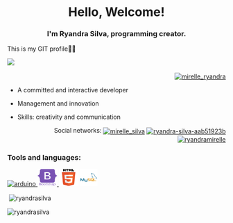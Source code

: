 <h1 align="center">Hello, Welcome!</h1>
<h3 align="center">I'm Ryandra Silva, programming creator.</h3>
<img align="right" height="511em" 
<h1 align="left">This is my GIT profile🙋‍♀️</h1>
<p align="left"> <img src="https://github.com/ryandrasilva.png"/> </p>

<p align="right"> <a href="https://twitter.com/mirelle_ryandra" target="blank"><img src="https://img.shields.io/twitter/follow/mirelle_ryandra?logo=twitter&style=for-the-badge" alt="mirelle_ryandra" /></a> </p>


- A committed and interactive developer

- Management and innovation

- Skills: creativity and communication
 

 <p align="right" >Social networks:  
<a href="https://twitter.com/mirelle_silva" target="blank"><img align="center" src="https://raw.githubusercontent.com/rahuldkjain/github-profile-readme-generator/master/src/images/icons/Social/twitter.svg" alt="mirelle_silva" height="20" width="20" /></a>
<a href="https://linkedin.com/in/ryandra-silva-aab51923b" target="blank"><img align="center" src="https://raw.githubusercontent.com/rahuldkjain/github-profile-readme-generator/master/src/images/icons/Social/linked-in-alt.svg" alt="ryandra-silva-aab51923b" height="20" width="35" /></a>
<a href="https://instagram.com/ryandramirelle" target="blank"><img align="center" src="https://raw.githubusercontent.com/rahuldkjain/github-profile-readme-generator/master/src/images/icons/Social/instagram.svg" alt="ryandramirelle" height="20" width="20" /></a>

<h3 align="left">Tools and languages:</h3>
<a href="https://www.arduino.cc/" target="_blank" rel="noreferrer"> <img src="https://cdn.worldvectorlogo.com/logos/arduino-1.svg" alt="arduino" width="45" height="40"/> </a> <a href="https://getbootstrap.com" target="_blank" rel="noreferrer"> <img src="https://raw.githubusercontent.com/devicons/devicon/master/icons/bootstrap/bootstrap-plain-wordmark.svg" alt="bootstrap" width="45" height="40"/> </a>
<img src="https://raw.githubusercontent.com/devicons/devicon/master/icons/html5/html5-original-wordmark.svg" alt="html5" width="45" height="40"/> <img src="https://raw.githubusercontent.com/devicons/devicon/master/icons/mysql/mysql-original-wordmark.svg" alt="mysql" width="40" height="40"/> 

<p>&nbsp;<img align="center" src="https://github-readme-stats.vercel.app/api?username=ryandrasilva&show_icons=true&locale=en&theme=tokyonight" alt="ryandrasilva" /></p>

<p><img align="center" src="https://github-readme-streak-stats.herokuapp.com/?user=ryandrasilva&&theme=tokyonight" alt="ryandrasilva" /></p>


<!--
**ryandrasilva/ryandrasilva** is a ✨ _special_ ✨ repository because its `README.md` (this file) appears on your GitHub profile.

Here are some ideas to get you started:

- 🔭 I’m currently working on ...
- 🌱 I’m currently learning ...
- 👯 I’m looking to collaborate on ...
- 🤔 I’m looking for help with ...
- 💬 Ask me about ...
- 📫 How to reach me: ...
- 😄 Pronouns: ...
- ⚡ Fun fact: ...
-->
